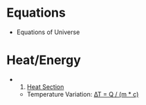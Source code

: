 # Equations
- Equations of Universe
# Heat/Energy
- 1. [Heat Section](https://github.com/emeraldTable/Equations/blob/main/Heat-Energy/Heat/readme.md)
   - Temperature Variation: [∆T = Q / (m * c)](https://github.com/emeraldTable/Equations/blob/main/Heat-Energy/Heat/1.md)
